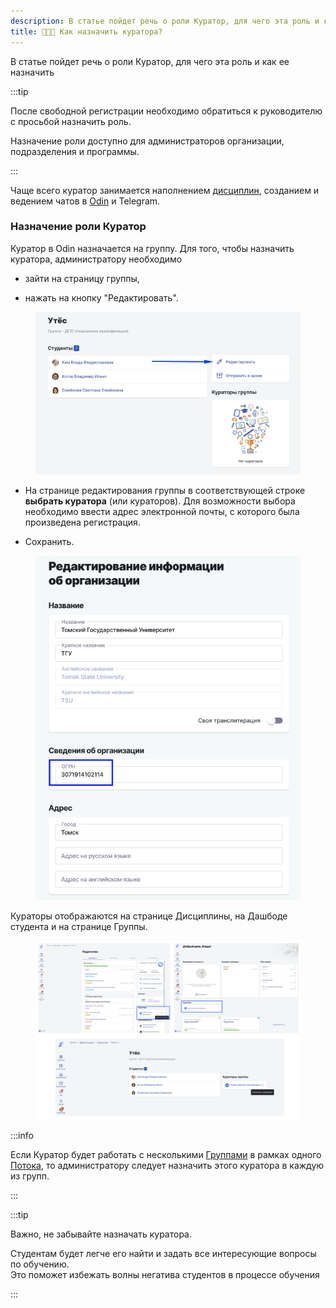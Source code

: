 ```yaml
---
description: В статье пойдет речь о роли Куратор, для чего эта роль и как ее назначить
title: 👩‍👧‍👦 Как назначить куратора?
---
```


В статье пойдет речь о роли Куратор, для чего эта роль и как ее назначить

:::tip 

После свободной регистрации необходимо обратиться к  руководителю с просьбой назначить роль.

Назначение роли доступно для администраторов организации, подразделения и программы.

:::

Чаще всего куратор занимается наполнением [дисциплин](https://informa.gitbook.io/odin/struktura/disciplina), созданием и ведением чатов в [Odin](broken-reference) и Telegram.

### Назначение роли Куратор

Куратор в Odin назначается на группу. Для того, чтобы назначить куратора, администратору необходимо

-  зайти на страницу группы,

-  нажать на кнопку "Редактировать".

<figure>

![](<../../.gitbook/assets/image (807).png>)

<figcaption>



</figcaption>

</figure>

-  На странице редактирования группы в соответствующей строке **выбрать куратора** (или кураторов). Для возможности выбора необходимо ввести адрес электронной почты, с которого была произведена регистрация.

-  Сохранить.

<figure>

![](<../../.gitbook/assets/image (142).png>)

<figcaption>



</figcaption>

</figure>

Кураторы отображаются на странице Дисциплины, на Дашбоде студента и на  странице Группы.

<figure>

![](<../../.gitbook/assets/image (808).png>)

<figcaption>



</figcaption>

</figure>

:::info 

Если Куратор будет работать с несколькими [Группами](./../../struktura/gruppa) в рамках одного [Потока](./../../struktura/potok), то администратору следует назначить этого куратора в каждую из групп.

:::

:::tip 

Важно, не забывайте назначать куратора.

Студентам будет легче его найти и задать все интересующие вопросы по обучению. \
Это поможет избежать волны негатива студентов в процессе обучения

:::